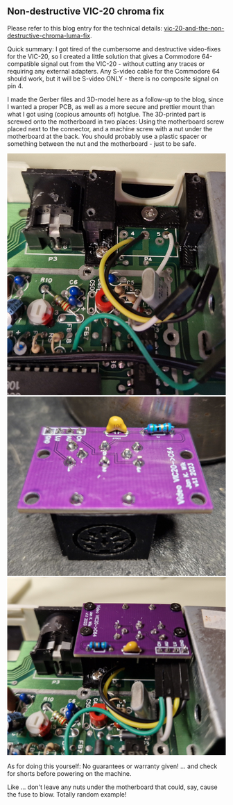 ## Non-destructive VIC-20 chroma fix

Please refer to this blog entry for the technical details: [vic-20-and-the-non-destructive-chroma-luma-fix](https://rogne-wik.no/blog/vic-20-and-the-non-destructive-chroma-luma-fix).

Quick summary: I got tired of the cumbersome and destructive video-fixes for the VIC-20, so I created a little solution that gives a Commodore 64-compatible signal out from the VIC-20 - without cutting any traces or requiring any external adapters. Any S-video cable for the Commodore 64 should work, but it will be S-video ONLY - there is no composite signal on pin 4.

I made the Gerber files and 3D-model here as a follow-up to the blog, since I wanted a proper PCB, as well as a more secure and prettier mount than what I got using (copious amounts of) hotglue. The 3D-printed part is screwed onto the motherboard in two places: Using the motherboard screw placed next to the connector, and a machine screw with a nut under the motherboard at the back. You should probably use a plastic spacer or something between the nut and the motherboard - just to be safe. 

![3D-printed mount](https://github.com/jankwik/vic-20-chroma-fix/blob/main/mount.jpg?raw=true)
![3D-printed mount](https://github.com/jankwik/vic-20-chroma-fix/blob/main/assembled.jpg?raw=true)
![3D-printed mount](https://github.com/jankwik/vic-20-chroma-fix/blob/main/in_situ.jpg?raw=true)

As for doing this yourself: No guarantees or warranty given! ... and check for shorts before powering on the machine. 

Like ... don't leave any nuts under the motherboard that could, say, cause the fuse to blow. Totally random example!


